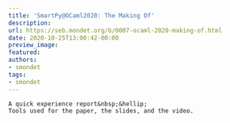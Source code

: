 ```yaml
---
title: 'SmartPy@OCaml2020: The Making Of'
description:
url: https://seb.mondet.org/b/0007-ocaml-2020-making-of.html
date: 2020-10-25T13:00:42-00:00
preview_image:
featured:
authors:
- smondet
tags:
- smondet
---
```



    A quick experience report&nbsp;&hellip;
    Tools used for the paper, the slides, and the video.
   
